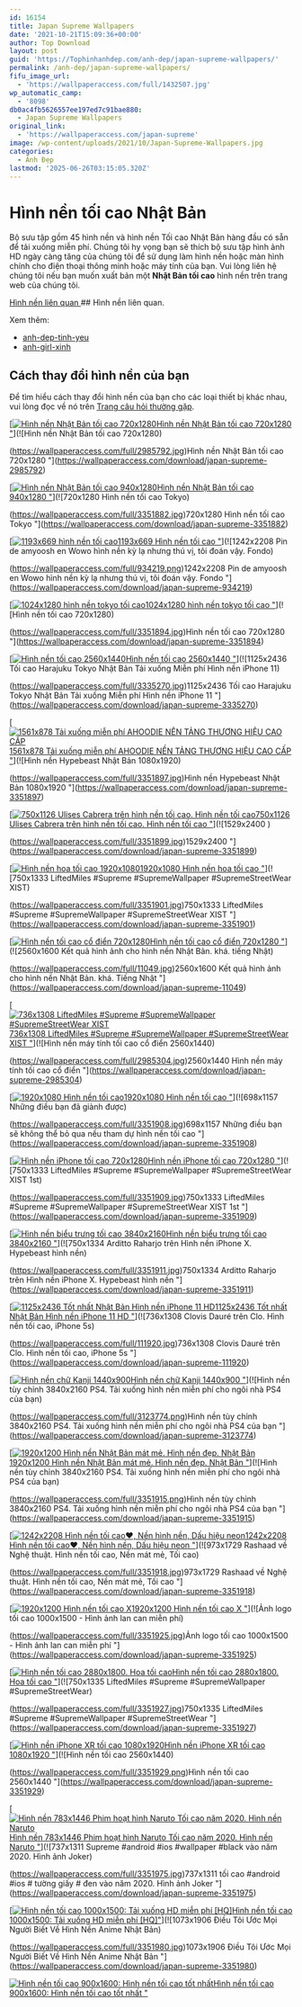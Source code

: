 ```yaml
---
id: 16154
title: Japan Supreme Wallpapers
date: '2021-10-21T15:09:36+00:00'
author: Top Download
layout: post
guid: 'https://Tophinhanhdep.com/anh-dep/japan-supreme-wallpapers/'
permalink: /anh-dep/japan-supreme-wallpapers/
fifu_image_url:
  - 'https://wallpaperaccess.com/full/1432507.jpg'
wp_automatic_camp:
  - '8098'
db0ac4fb5626557ee197ed7c91bae880:
  - Japan Supreme Wallpapers
original_link:
  - 'https://wallpaperaccess.com/japan-supreme'
image: /wp-content/uploads/2021/10/Japan-Supreme-Wallpapers.jpg
categories:
  - Ảnh Đẹp
lastmod: '2025-06-26T03:15:05.320Z'
---
```

# Hình nền tối cao Nhật Bản

Bộ sưu tập gồm 45 hình nền và hình nền Tối cao Nhật Bản hàng đầu có sẵn để tải xuống miễn phí. Chúng tôi hy vọng bạn sẽ thích bộ sưu tập hình ảnh HD ngày càng tăng của chúng tôi để sử dụng làm hình nền hoặc màn hình chính cho điện thoại thông minh hoặc máy tính của bạn. Vui lòng liên hệ chúng tôi nếu bạn muốn xuất bản một **Nhật Bản tối cao** hình nền trên trang web của chúng tôi.

[Hình nền liên quan ](#related) ## Hình nền liên quan.

   
 Xem thêm:

   
- [anh-dep-tinh-yeu](https://tophinhanhdep.com/anh-tinh-yeu/anh-dep-tinh-yeu/)
- [anh-girl-xinh](https://tophinhanhdep.com/gai-xinh/anh-girl-xinh/)

## Cách thay đổi hình nền của bạn

Để tìm hiểu cách thay đổi hình nền của bạn cho các loại thiết bị khác nhau, vui lòng đọc về nó trên [Trang câu hỏi thường gặp](https://tophinhanhdep.com/faq/).

  
[[![Hình nền Nhật Bản tối cao 720x1280](https://wallpaperaccess.com/full/1432507.jpg)Hình nền Nhật Bản tối cao 720x1280 "](https://wallpaperaccess.com/download/japan-supreme-1432507)](![Hình nền Nhật Bản tối cao 720x1280)

(https://wallpaperaccess.com/full/2985792.jpg)Hình nền Nhật Bản tối cao 720x1280 "](https://wallpaperaccess.com/download/japan-supreme-2985792)

[[![Hình nền Nhật Bản tối cao 940x1280](https://wallpaperaccess.com/full/3351881.jpg)Hình nền Nhật Bản tối cao 940x1280 "](https://wallpaperaccess.com/download/japan-supreme-3351881)](![720x1280 Hình nền tối cao Tokyo)

(https://wallpaperaccess.com/full/3351882.jpg)720x1280 Hình nền tối cao Tokyo "](https://wallpaperaccess.com/download/japan-supreme-3351882)

[[![1193x669 hình nền tối cao](https://wallpaperaccess.com/full/3351887.jpg)1193x669 Hình nền tối cao "](https://wallpaperaccess.com/download/japan-supreme-3351887)](![1242x2208 Pin de amyoosh en Wowo hình nền kỳ lạ nhưng thú vị, tôi đoán vậy.  Fondo)

(https://wallpaperaccess.com/full/934219.png)1242x2208 Pin de amyoosh en Wowo hình nền kỳ lạ nhưng thú vị, tôi đoán vậy. Fondo "](https://wallpaperaccess.com/download/japan-supreme-934219)

[[![1024x1280 hình nền tokyo tối cao](https://wallpaperaccess.com/full/3351889.jpg)1024x1280 hình nền tokyo tối cao "](https://wallpaperaccess.com/download/japan-supreme-3351889)](![Hình nền tối cao 720x1280)

(https://wallpaperaccess.com/full/3351894.jpg)Hình nền tối cao 720x1280 "](https://wallpaperaccess.com/download/japan-supreme-3351894)

[[![Hình nền tối cao 2560x1440](https://wallpaperaccess.com/full/1290510.jpg)Hình nền tối cao 2560x1440 "](https://wallpaperaccess.com/download/japan-supreme-1290510)](![1125x2436 Tối cao Harajuku Tokyo Nhật Bản Tải xuống Miễn phí Hình nền iPhone 11)

(https://wallpaperaccess.com/full/3335270.jpg)1125x2436 Tối cao Harajuku Tokyo Nhật Bản Tải xuống Miễn phí Hình nền iPhone 11 "](https://wallpaperaccess.com/download/japan-supreme-3335270)

[[![1561x878 Tải xuống miễn phí AHOODIE NỀN TẢNG THƯƠNG HIỆU CAO CẤP](https://wallpaperaccess.com/full/3272170.jpg)1561x878 Tải xuống miễn phí AHOODIE NỀN TẢNG THƯƠNG HIỆU CAO CẤP "](https://wallpaperaccess.com/download/japan-supreme-3272170)](![Hình nền Hypebeast Nhật Bản 1080x1920)

(https://wallpaperaccess.com/full/3351897.jpg)Hình nền Hypebeast Nhật Bản 1080x1920 "](https://wallpaperaccess.com/download/japan-supreme-3351897)

[[![750x1126 Ulises Cabrera trên hình nền tối cao.  Hình nền tối cao](https://wallpaperaccess.com/full/3351898.jpg)750x1126 Ulises Cabrera trên hình nền tối cao. Hình nền tối cao "](https://wallpaperaccess.com/download/japan-supreme-3351898)](![1529x2400 )

(https://wallpaperaccess.com/full/3351899.jpg)1529x2400 "](https://wallpaperaccess.com/download/japan-supreme-3351899)

[[![Hình nền hoa tối cao 1920x1080](https://wallpaperaccess.com/full/3351900.jpg)1920x1080 Hình nền hoa tối cao "](https://wallpaperaccess.com/download/japan-supreme-3351900)](![750x1333 LiftedMiles #Supreme #SupremeWallpaper #SupremeStreetWear XIST)

(https://wallpaperaccess.com/full/3351901.jpg)750x1333 LiftedMiles #Supreme #SupremeWallpaper #SupremeStreetWear XIST "](https://wallpaperaccess.com/download/japan-supreme-3351901)

[[![Hình nền tối cao cổ điển 720x1280](https://wallpaperaccess.com/full/2985914.jpg)Hình nền tối cao cổ điển 720x1280 "](https://wallpaperaccess.com/download/japan-supreme-2985914)](![2560x1600 Kết quả hình ảnh cho hình nền Nhật Bản.  khá.  tiếng Nhật)

(https://wallpaperaccess.com/full/11049.jpg)2560x1600 Kết quả hình ảnh cho hình nền Nhật Bản. khá. Tiếng Nhật "](https://wallpaperaccess.com/download/japan-supreme-11049)

[[![736x1308 LiftedMiles #Supreme #SupremeWallpaper #SupremeStreetWear XIST](https://wallpaperaccess.com/full/3351904.jpg)736x1308 LiftedMiles #Supreme #SupremeWallpaper #SupremeStreetWear XIST "](https://wallpaperaccess.com/download/japan-supreme-3351904)](![Hình nền máy tính tối cao cổ điển 2560x1440)

(https://wallpaperaccess.com/full/2985304.jpg)2560x1440 Hình nền máy tính tối cao cổ điển "](https://wallpaperaccess.com/download/japan-supreme-2985304)

[[![1920x1080 Hình nền tối cao](https://wallpaperaccess.com/full/3208550.jpg)1920x1080 Hình nền tối cao "](https://wallpaperaccess.com/download/japan-supreme-3208550)](![698x1157 Những điều bạn đã giành được)

(https://wallpaperaccess.com/full/3351908.jpg)698x1157 Những điều bạn sẽ không thể bỏ qua nếu tham dự hình nền tối cao "](https://wallpaperaccess.com/download/japan-supreme-3351908)

[[![Hình nền iPhone tối cao 720x1280](https://wallpaperaccess.com/full/37505.jpg)Hình nền iPhone tối cao 720x1280 "](https://wallpaperaccess.com/download/japan-supreme-37505)](![750x1333 LiftedMiles #Supreme #SupremeWallpaper #SupremeStreetWear XIST 1st)

(https://wallpaperaccess.com/full/3351909.jpg)750x1333 LiftedMiles #Supreme #SupremeWallpaper #SupremeStreetWear XIST 1st "](https://wallpaperaccess.com/download/japan-supreme-3351909)

[[![Hình nền biểu trưng tối cao 3840x2160](https://wallpaperaccess.com/full/238411.jpg)Hình nền biểu trưng tối cao 3840x2160 "](https://wallpaperaccess.com/download/japan-supreme-238411)](![750x1334 Arditto Raharjo trên Hình nền iPhone X.  Hypebeast hình nền)

(https://wallpaperaccess.com/full/3351911.jpg)750x1334 Arditto Raharjo trên Hình nền iPhone X. Hypebeast hình nền "](https://wallpaperaccess.com/download/japan-supreme-3351911)

[[![1125x2436 Tốt nhất Nhật Bản Hình nền iPhone 11 HD](https://wallpaperaccess.com/full/3086770.jpg)1125x2436 Tốt nhất Nhật Bản Hình nền iPhone 11 HD "](https://wallpaperaccess.com/download/japan-supreme-3086770)](![736x1308 Clovis Dauré trên Clo.  Hình nền tối cao, iPhone 5s)

(https://wallpaperaccess.com/full/111920.jpg)736x1308 Clovis Dauré trên Clo. Hình nền tối cao, iPhone 5s "](https://wallpaperaccess.com/download/japan-supreme-111920)

[[![Hình nền chữ Kanji 1440x900](https://wallpaperaccess.com/full/22326.png)Hình nền chữ Kanji 1440x900 "](https://wallpaperaccess.com/download/japan-supreme-22326)](![Hình nền tùy chỉnh 3840x2160 PS4.  Tải xuống hình nền miễn phí cho ngôi nhà PS4 của bạn)

(https://wallpaperaccess.com/full/3123774.png)Hình nền tùy chỉnh 3840x2160 PS4. Tải xuống hình nền miễn phí cho ngôi nhà PS4 của bạn "](https://wallpaperaccess.com/download/japan-supreme-3123774)

[[![1920x1200 Hình nền Nhật Bản mát mẻ.  Hình nền đẹp.  Nhật Bản](https://wallpaperaccess.com/full/56267.png)1920x1200 Hình nền Nhật Bản mát mẻ. Hình nền đẹp. Nhật Bản "](https://wallpaperaccess.com/download/japan-supreme-56267)](![Hình nền tùy chỉnh 3840x2160 PS4.  Tải xuống hình nền miễn phí cho ngôi nhà PS4 của bạn)

(https://wallpaperaccess.com/full/3351915.png)Hình nền tùy chỉnh 3840x2160 PS4. Tải xuống hình nền miễn phí cho ngôi nhà PS4 của bạn "](https://wallpaperaccess.com/download/japan-supreme-3351915)

[[![1242x2208 Hình nền tối cao❤️, Nền hình nền, Dấu hiệu neon](https://wallpaperaccess.com/full/3351916.jpg)1242x2208 Hình nền tối cao❤️, Nền hình nền, Dấu hiệu neon "](https://wallpaperaccess.com/download/japan-supreme-3351916)](![973x1729 Rashaad về Nghệ thuật.  Hình nền tối cao, Nền mát mẻ, Tối cao)

(https://wallpaperaccess.com/full/3351918.jpg)973x1729 Rashaad về Nghệ thuật. Hình nền tối cao, Nền mát mẻ, Tối cao "](https://wallpaperaccess.com/download/japan-supreme-3351918)

[[![1920x1200 Hình nền tối cao X](https://wallpaperaccess.com/full/3351923.jpg)1920x1200 Hình nền tối cao X "](https://wallpaperaccess.com/download/japan-supreme-3351923)](![Ảnh logo tối cao 1000x1500 - Hình ảnh lan can miễn phí)

(https://wallpaperaccess.com/full/3351925.jpg)Ảnh logo tối cao 1000x1500 - Hình ảnh lan can miễn phí "](https://wallpaperaccess.com/download/japan-supreme-3351925)

[[![Hình nền tối cao 2880x1800.  Hoa tối cao](https://wallpaperaccess.com/full/1992794.jpg)Hình nền tối cao 2880x1800. Hoa tối cao "](https://wallpaperaccess.com/download/japan-supreme-1992794)](![750x1335 LiftedMiles #Supreme #SupremeWallpaper #SupremeStreetWear)

(https://wallpaperaccess.com/full/3351927.jpg)750x1335 LiftedMiles #Supreme #SupremeWallpaper #SupremeStreetWear "](https://wallpaperaccess.com/download/japan-supreme-3351927)

[[![Hình nền iPhone XR tối cao 1080x1920](https://wallpaperaccess.com/full/2272732.jpg)Hình nền iPhone XR tối cao 1080x1920 "](https://wallpaperaccess.com/download/japan-supreme-2272732)](![Hình nền tối cao 2560x1440)

(https://wallpaperaccess.com/full/3351929.png)Hình nền tối cao 2560x1440 "](https://wallpaperaccess.com/download/japan-supreme-3351929)

 [[![Hình nền 783x1446 Phim hoạt hình Naruto Tối cao năm 2020. Hình nền Naruto](https://wallpaperaccess.com/full/3351970.jpg)Hình nền 783x1446 Phim hoạt hình Naruto Tối cao năm 2020. Hình nền Naruto "](https://wallpaperaccess.com/download/japan-supreme-3351970)](![737x1311 Supreme #android #ios #wallpaper #black vào năm 2020. Hình ảnh Joker)

(https://wallpaperaccess.com/full/3351975.jpg)737x1311 tối cao #android #ios # tường giấy # đen vào năm 2020. Hình ảnh Joker "](https://wallpaperaccess.com/download/japan-supreme-3351975)

[[![Hình nền tối cao 1000x1500: Tải xuống HD miễn phí [HQ]](https://wallpaperaccess.com/full/1339500.jpg)Hình nền tối cao 1000x1500: Tải xuống HD miễn phí \[HQ\]"](https://wallpaperaccess.com/download/japan-supreme-1339500)](![1073x1906 Điều Tôi Ước Mọi Người Biết Về Hình Nền Anime Nhật Bản)

(https://wallpaperaccess.com/full/3351980.jpg)1073x1906 Điều Tôi Ước Mọi Người Biết Về Hình Nền Anime Nhật Bản "](https://wallpaperaccess.com/download/japan-supreme-3351980)

[![Hình nền tối cao 900x1600: Hình nền tối cao tốt nhất](https://wallpaperaccess.com/full/2312377.jpg)Hình nền tối cao 900x1600: Hình nền tối cao tốt nhất "](https://wallpaperaccess.com/download/japan-supreme-2312377)
